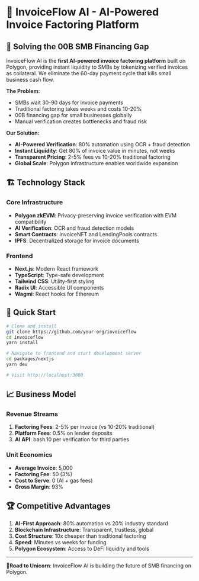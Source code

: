 # 🚀 InvoiceFlow AI - AI-Powered Invoice Factoring Platform

## 🎯 Solving the 00B SMB Financing Gap

InvoiceFlow AI is the **first AI-powered invoice factoring platform** built on Polygon, providing instant liquidity to SMBs by tokenizing verified invoices as collateral. We eliminate the 60-day payment cycle that kills small business cash flow.

**The Problem:**
- SMBs wait 30-90 days for invoice payments
- Traditional factoring takes weeks and costs 10-20%
- 00B financing gap for small businesses globally
- Manual verification creates bottlenecks and fraud risk

**Our Solution:**
- **AI-Powered Verification**: 80% automation using OCR + fraud detection
- **Instant Liquidity**: Get 80% of invoice value in minutes, not weeks
- **Transparent Pricing**: 2-5% fees vs 10-20% traditional factoring
- **Global Scale**: Polygon infrastructure enables worldwide expansion

## 🏗️ Technology Stack

### Core Infrastructure
- **Polygon zkEVM**: Privacy-preserving invoice verification with EVM compatibility
- **AI Verification**: OCR and fraud detection models
- **Smart Contracts**: InvoiceNFT and LendingPools contracts
- **IPFS**: Decentralized storage for invoice documents

### Frontend
- **Next.js**: Modern React framework
- **TypeScript**: Type-safe development
- **Tailwind CSS**: Utility-first styling
- **Radix UI**: Accessible UI components
- **Wagmi**: React hooks for Ethereum

## 🚀 Quick Start

```bash
# Clone and install
git clone https://github.com/your-org/invoiceflow
cd invoiceflow
yarn install

# Navigate to frontend and start development server
cd packages/nextjs
yarn dev

# Visit http://localhost:3000
```

## 📈 Business Model

### Revenue Streams
1. **Factoring Fees**: 2-5% per invoice (vs 10-20% traditional)
2. **Platform Fees**: 0.5% on lender deposits
3. **AI API**: bash.10 per verification for third parties

### Unit Economics
- **Average Invoice**: 5,000
- **Factoring Fee**: 50 (3%)
- **Cost to Serve**: 0 (AI + gas fees)
- **Gross Margin**: 93%

## 🏆 Competitive Advantages

1. **AI-First Approach**: 80% automation vs 20% industry standard
2. **Blockchain Infrastructure**: Transparent, trustless, global
3. **Cost Structure**: 10x cheaper than traditional factoring
4. **Speed**: Minutes vs weeks for funding
5. **Polygon Ecosystem**: Access to DeFi liquidity and tools

---

**🦄Road to Unicorn**: InvoiceFlow AI is building the future of SMB financing on Polygon.
